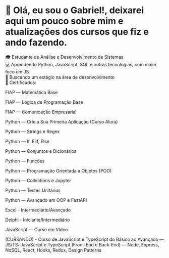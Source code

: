 # 👋 Olá, eu sou o Gabriel!, deixarei aqui um pouco sobre mim e atualizações dos cursos que fiz e ando fazendo.

🎓 Estudante de Análise e Desenvolvimento de Sistemas  
💻 Aprendendo Python, JavaScript, SQL e outras tecnologias, com maior foco em JS          
🚀 Buscando um estágio na área de desenvolvimento  
📜 Certificados:

FIAP — Matemática Base

FIAP — Lógica de Programação Base

FIAP — Comunicação Empresarial

Python — Crie a Sua Primeira Aplicação (Curso Alura)

Python — Strings e Regex

Python — If, Elif, Else

Python — Conjuntos e Dicionários

Python — Funções

Python — Programação Orientada a Objetos (POO)

Python — Collections e Jupyter

Python — Testes Unitários

Python — Avançado em OOP e FastAPI

Excel - Intermediário/Avançado

Delphi - Iniciante/Intermediário

JavaScript — Curso em Vídeo

(CURSANDO) - Curso de JavaScript e TypeScript do Básico ao Avançado — JS/TS: JavaScript e TypeScript (Front-End e Back-End) — Node, Express, NoSQL, React, Hooks, Redux, Design Patterns


